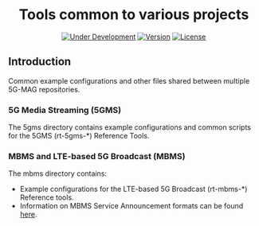 <h1 align="center">Tools common to various projects</h1>
<p align="center">
  <a href="#"><img src="https://img.shields.io/badge/Status-Under_Development-yellow" alt="Under Development"></a>
  <a href="#"><!-- a href="https://github.com/5G-MAG/rt-common-shared/releases/latest" --><img src="https://img.shields.io/badge/Version-No%20release%20yet-orange" alt="Version"><!-- img src="https://img.shields.io/github/v/release/5G-MAG/rt-common-shared?label=Version" alt="Version" --></a>
  <a href="https://drive.google.com/file/d/1cinCiA778IErENZ3JN52VFW-1ffHpx7Z/view"><img src="https://img.shields.io/badge/License-5G--MAG%20Public%20License%20(v1.0)-blue" alt="License"></a>
</p>

## Introduction

Common example configurations and other files shared between multiple 5G-MAG repositories.

### 5G Media Streaming (5GMS)

The 5gms directory contains example configurations and common scripts for the
5GMS (rt-5gms-\*) Reference Tools.

### MBMS and LTE-based 5G Broadcast (MBMS)

The mbms directory contains:
* Example configurations for the LTE-based 5G
Broadcast (rt-mbms-\*) Reference tools.
* Information on MBMS Service Announcement formats can be found [here](https://5g-mag.github.io/Getting-Started/pages/lte-based-5g-broadcast/rt-common-shared/MBMS-service-announcement-files.html).
